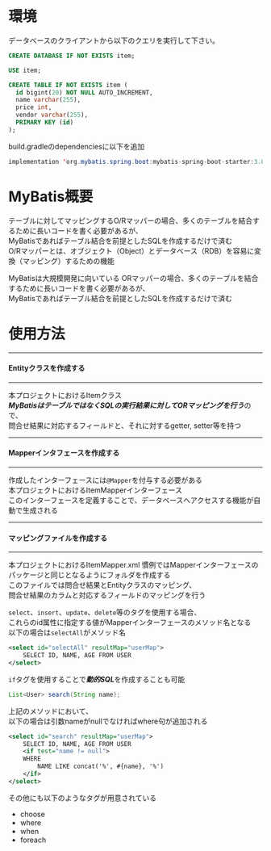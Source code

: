 # 環境

データベースのクライアントから以下のクエリを実行して下さい。

```SQL
CREATE DATABASE IF NOT EXISTS item;

USE item;

CREATE TABLE IF NOT EXISTS item (
  id bigint(20) NOT NULL AUTO_INCREMENT,
  name varchar(255),
  price int,
  vendor varchar(255),
  PRIMARY KEY (id)
);
```


build.gradleのdependenciesに以下を追加
```JAVA
implementation 'org.mybatis.spring.boot:mybatis-spring-boot-starter:3.0.2'
```

# MyBatis概要
テーブルに対してマッピングするO/Rマッパーの場合、多くのテーブルを結合するために長いコードを書く必要があるが、  
MyBatisであればテーブル結合を前提としたSQLを作成するだけで済む  
O/Rマッパーとは、オブジェクト（Object）とデータベース（RDB）を容易に変換（マッピング）するための機能  


MyBatisは大規模開発に向いている
ORマッパーの場合、多くのテーブルを結合するために長いコードを書く必要があるが、  
MyBatisであればテーブル結合を前提としたSQLを作成するだけで済む



# 使用方法

---
#### Entityクラスを作成する
---

本プロジェクトにおけるItemクラス  
***MyBatisはテーブルではなくSQLの実行結果に対してORマッピングを行う***ので、  
問合せ結果に対応するフィールドと、それに対するgetter, setter等を持つ  




---
#### Mapperインタフェースを作成する
---

作成したインターフェースには`@Mapper`を付与する必要がある  
本プロジェクトにおけるItemMapperインターフェース  
このインターフェースを定義することで、データベースへアクセスする機能が自動で生成される  

---
#### マッピングファイルを作成する
---

本プロジェクトにおけるItemMapper.xml
慣例ではMapperインターフェースのパッケージと同じとなるようにフォルダを作成する  
このファイルでは問合せ結果とEntityクラスのマッピング、  
問合せ結果のカラムと対応するフィールドのマッピングを行う  

`select`、`insert`、`update`、`delete`等のタグを使用する場合、  
これらのid属性に指定する値がMapperインターフェースのメソッド名となる  
以下の場合は`selectAll`がメソッド名  
```XML
<select id="selectAll" resultMap="userMap">
	SELECT ID, NAME, AGE FROM USER
</select>
```


`if`タグを使用することで***動的SQL***を作成することも可能

```JAVA
List<User> search(String name);
```
上記のメソッドにおいて、  
以下の場合は引数nameがnullでなければwhere句が追加される
```XML
<select id="search" resultMap="userMap">
    SELECT ID, NAME, AGE FROM USER
    <if test="name != null">
    WHERE
        NAME LIKE concat('%', #{name}, '%')
    </if>
</select>
```
その他にも以下のようなタグが用意されている
- choose
- where
- when 
- foreach
